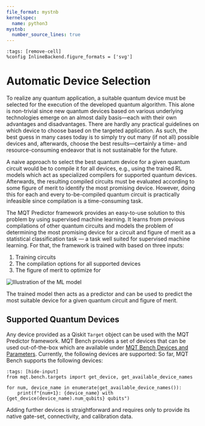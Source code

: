 ```yaml
---
file_format: mystnb
kernelspec:
  name: python3
mystnb:
  number_source_lines: true
---
```


```{code-cell} ipython3
:tags: [remove-cell]
%config InlineBackend.figure_formats = ['svg']
```

# Automatic Device Selection

To realize any quantum application, a suitable quantum device must be selected for the execution of the developed quantum algorithm.
This alone is non-trivial since new quantum devices based on various underlying technologies emerge on an almost daily basis—each with their own advantages and disadvantages.
There are hardly any practical guidelines on which device to choose based on the targeted application.
As such, the best guess in many cases today is to simply try out many (if not all) possible devices and, afterwards, choose the best results—certainly a time- and resource-consuming endeavor that is not sustainable for the future.

A naive approach to select the best quantum device for a given quantum circuit would be to compile it for all devices, e.g., using the trained RL models which act as specialized compilers for supported quantum devices.
Afterwards, the resulting compiled circuits must be evaluated according to some figure of merit to identify the most promising device.
However, doing this for each and every to-be-compiled quantum circuit is practically infeasible since compilation is a time-consuming task.

The MQT Predictor framework provides an easy-to-use solution to this problem by using supervised machine learning.
It learns from previous compilations of other quantum circuits and models the problem of determining the most promising device for a circuit and figure of merit as a statistical classification task — a task well suited for supervised machine learning.
For that, the framework is trained with based on three inputs:

1. Training circuits
2. The compilation options for all supported devices
3. The figure of merit to optimize for

![Illustration of the ML model](/_static/ml.png)

The trained model then acts as a predictor and can be used to predict the most suitable device for a given quantum circuit and figure of merit.

## Supported Quantum Devices

Any device provided as a Qiskit `Target` object can be used with the MQT Predictor framework.
MQT Bench provides a set of devices that can be used out-of-the-box which are available under
[MQT Bench Devices and Parameters](https://mqt.readthedocs.io/projects/bench/en/latest/parameter.html).
Currently, the following devices are supported:
So far, MQT Bench supports the following devices:

```{code-cell} ipython3
:tags: [hide-input]
from mqt.bench.targets import get_device, get_available_device_names

for num, device_name in enumerate(get_available_device_names()):
    print(f"{num+1}: {device_name} with {get_device(device_name).num_qubits} qubits")
```

Adding further devices is straightforward and requires only to provide its native gate-set, connectivity, and calibration data.
